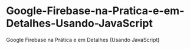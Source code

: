 # Google-Firebase-na-Pratica-e-em-Detalhes-Usando-JavaScript
Google Firebase na Prática e em Detalhes (Usando JavaScript)
